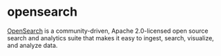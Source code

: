 opensearch
==========

[OpenSearch][1] is a community-driven, Apache 2.0-licensed open source search
and analytics suite that makes it easy to ingest, search, visualize, and
analyze data.

[1]: https://opensearch.org/
